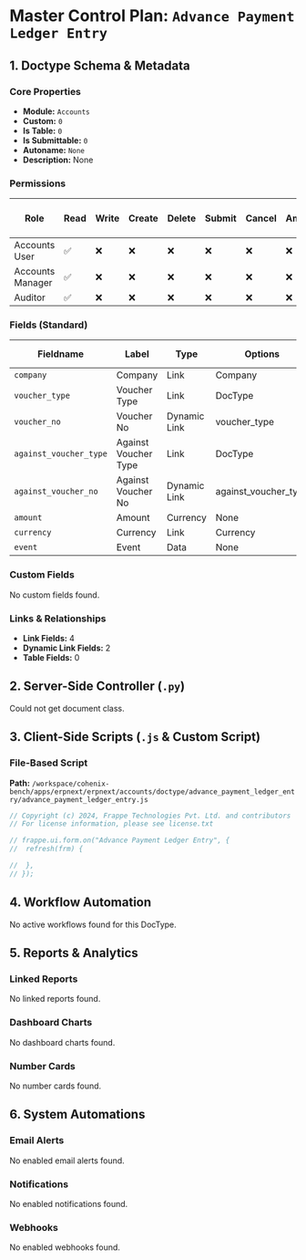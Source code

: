# Master Control Plan: `Advance Payment Ledger Entry`

## 1. Doctype Schema & Metadata

### Core Properties
- **Module:** `Accounts`
- **Custom:** `0`
- **Is Table:** `0`
- **Is Submittable:** `0`
- **Autoname:** `None`
- **Description:** None

### Permissions
| Role | Read | Write | Create | Delete | Submit | Cancel | Amend | Report | Import | Export | Print | Email | Share | Set User Perms |
|---|---|---|---|---|---|---|---|---|---|---|---|---|---|---|
| Accounts User | ✅ | ❌ | ❌ | ❌ | ❌ | ❌ | ❌ | ✅ | ❌ | ✅ | ✅ | ✅ | ✅ | ❌ |
| Accounts Manager | ✅ | ❌ | ❌ | ❌ | ❌ | ❌ | ❌ | ✅ | ❌ | ✅ | ✅ | ✅ | ✅ | ❌ |
| Auditor | ✅ | ❌ | ❌ | ❌ | ❌ | ❌ | ❌ | ✅ | ❌ | ✅ | ✅ | ✅ | ✅ | ❌ |


### Fields (Standard)
| Fieldname | Label | Type | Options | Required | Hidden | Read Only | Default | Description |
|---|---|---|---|---|---|---|---|---|
| `company` | Company | Link | Company |  |  | ✅ | None | None |
| `voucher_type` | Voucher Type | Link | DocType |  |  | ✅ | None | None |
| `voucher_no` | Voucher No | Dynamic Link | voucher_type |  |  | ✅ | None | None |
| `against_voucher_type` | Against Voucher Type | Link | DocType |  |  | ✅ | None | None |
| `against_voucher_no` | Against Voucher No | Dynamic Link | against_voucher_type |  |  | ✅ | None | None |
| `amount` | Amount | Currency | None |  |  | ✅ | None | None |
| `currency` | Currency | Link | Currency |  |  | ✅ | None | None |
| `event` | Event | Data | None |  |  | ✅ | None | None |


### Custom Fields
No custom fields found.


### Links & Relationships
- **Link Fields:** 4
- **Dynamic Link Fields:** 2
- **Table Fields:** 0

## 2. Server-Side Controller (`.py`)
Could not get document class.


## 3. Client-Side Scripts (`.js` & Custom Script)
### File-Based Script
**Path:** `/workspace/cohenix-bench/apps/erpnext/erpnext/accounts/doctype/advance_payment_ledger_entry/advance_payment_ledger_entry.js`
```javascript
// Copyright (c) 2024, Frappe Technologies Pvt. Ltd. and contributors
// For license information, please see license.txt

// frappe.ui.form.on("Advance Payment Ledger Entry", {
// 	refresh(frm) {

// 	},
// });

```




## 4. Workflow Automation
No active workflows found for this DocType.


## 5. Reports & Analytics
### Linked Reports
No linked reports found.


### Dashboard Charts
No dashboard charts found.


### Number Cards
No number cards found.


## 6. System Automations
### Email Alerts
No enabled email alerts found.


### Notifications
No enabled notifications found.


### Webhooks
No enabled webhooks found.
